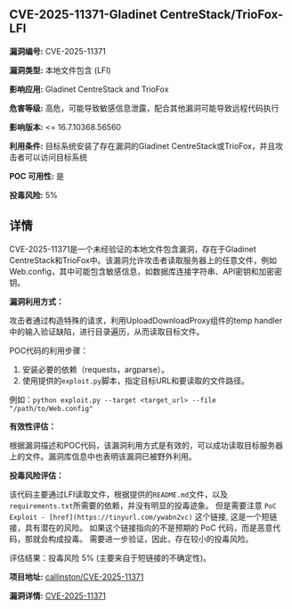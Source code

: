 ## CVE-2025-11371-Gladinet CentreStack/TrioFox-LFI

**漏洞编号:** CVE-2025-11371

**漏洞类型:** 本地文件包含 (LFI)

**影响应用:** Gladinet CentreStack and TrioFox

**危害等级:** 高危，可能导致敏感信息泄露，配合其他漏洞可能导致远程代码执行

**影响版本:** <= 16.7.10368.56560

**利用条件:** 目标系统安装了存在漏洞的Gladinet CentreStack或TrioFox，并且攻击者可以访问目标系统

**POC 可用性:** 是

**投毒风险:** 5%

## 详情

CVE-2025-11371是一个未经验证的本地文件包含漏洞，存在于Gladinet CentreStack和TrioFox中。该漏洞允许攻击者读取服务器上的任意文件，例如Web.config，其中可能包含敏感信息，如数据库连接字符串、API密钥和加密密钥。

**漏洞利用方式：**

攻击者通过构造特殊的请求，利用UploadDownloadProxy组件的temp handler中的输入验证缺陷，进行目录遍历，从而读取目标文件。

POC代码的利用步骤：

1.  安装必要的依赖（requests，argparse）。
2.  使用提供的`exploit.py`脚本，指定目标URL和要读取的文件路径。

例如：`python exploit.py --target <target_url> --file "/path/to/Web.config"`

**有效性评估：**

根据漏洞描述和POC代码，该漏洞利用方式是有效的，可以成功读取目标服务器上的文件。漏洞库信息中也表明该漏洞已被野外利用。

**投毒风险评估：**

该代码主要通过LFI读取文件，根据提供的`README.md`文件，以及`requirements.txt`所需要的依赖，并没有明显的投毒迹象。 但是需要注意 `PoC Exploit - [href](https://tinyurl.com/ywabn2vc)` 这个链接, 这是一个短链接，具有潜在的风险。 如果这个链接指向的不是预期的 PoC 代码，而是恶意代码，那就会构成投毒。 需要进一步验证，因此，存在较小的投毒风险。

评估结果：投毒风险 5% (主要来自于短链接的不确定性)。

**项目地址:** [callinston/CVE-2025-11371](https://github.com/callinston/CVE-2025-11371)

**漏洞详情:** [CVE-2025-11371](https://nvd.nist.gov/vuln/detail/CVE-2025-11371)